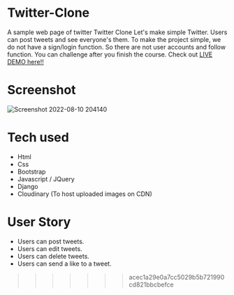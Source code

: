 
# Twitter-Clone
A sample web page of twitter
Twitter Clone
Let's make simple Twitter. Users can post tweets and see everyone's them.
To make the project simple, we do not have a sign/login function.
So there are not user accounts and follow function. You can challenge after you finish the course.
Check out [LIVE DEMO here!!]( https://soheil-twitter.herokuapp.com/ )
# Screenshot


![Screenshot 2022-08-10 204140](https://user-images.githubusercontent.com/104791915/183991779-6156e754-beaa-43cf-91d4-d42206662b54.png)





# Tech used
* Html
* Css
* Bootstrap
* Javascript / JQuery
* Django
* Cloudinary (To host uploaded images on CDN)

# User Story
* Users can post tweets.
* Users can edit tweets.
* Users can delete tweets.
* Users can send a like to a tweet.
>>>>>>> acec1a29e0a7cc5029b5b721990cd821bbcbefce
